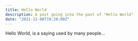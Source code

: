 ```yaml
---
title: Hello World
description: A post going into the past of "Hello World"
date: "2021-12-08T19:28:00Z"
---
```


Hello World, is a saying used by many people...